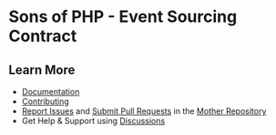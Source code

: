 Sons of PHP - Event Sourcing Contract
=====================================

## Learn More

* [Documentation][docs]
* [Contributing][contributing]
* [Report Issues][issues] and [Submit Pull Requests][pull-requests] in the [Mother Repository][mother-repo]
* Get Help & Support using [Discussions][discussions]

[discussions]: https://github.com/orgs/SonsOfPHP/discussions
[mother-repo]: https://github.com/SonsOfPHP/sonsofphp
[contributing]: https://docs.sonsofphp.com/contributing/
[docs]: https://docs.sonsofphp.com/contracts/event-sourcing/
[issues]: https://github.com/SonsOfPHP/sonsofphp/issues?q=is%3Aopen+is%3Aissue+label%3AEventSourcing
[pull-requests]: https://github.com/SonsOfPHP/sonsofphp/pulls?q=is%3Aopen+is%3Apr+label%3AEventSourcing
